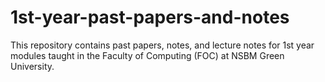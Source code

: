 # 1st-year-past-papers-and-notes
This repository contains past papers, notes, and lecture notes for 1st year modules taught in the Faculty of Computing (FOC) at NSBM Green University.
